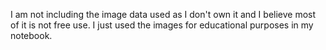 I am not including the image data used as I don't own it and I believe most of it is not free use. I just used the images for educational purposes in my notebook.
